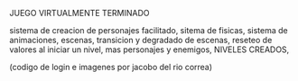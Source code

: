 JUEGO VIRTUALMENTE TERMINADO

sistema de creacion de personajes facilitado,
sitema de fisicas,
sistema de animaciones,
escenas,
transicion y degradado de escenas,
reseteo de valores al iniciar un nivel,
mas personajes y enemigos,
NIVELES CREADOS,

(codigo de login e imagenes por jacobo del rio correa)
